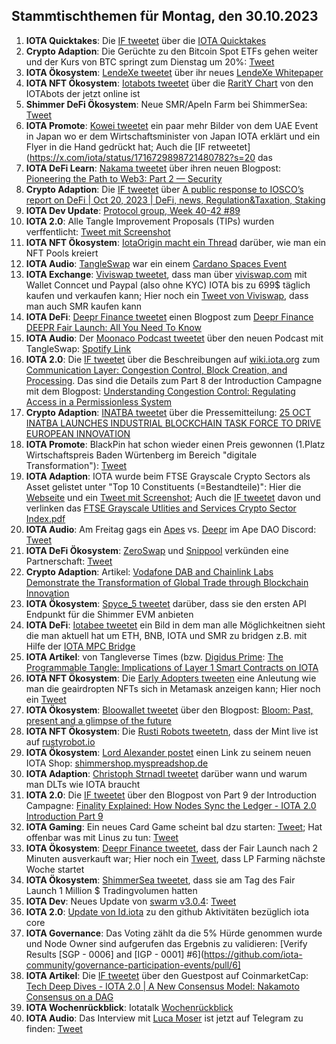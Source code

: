 ## Stammtischthemen für Montag, den 30.10.2023

1. **IOTA Quicktakes**: Die [IF tweetet](https://x.com/iota/status/1716379068466168019?s=20) über die [IOTA Quicktakes]()
2. **Crypto Adaption**: Die Gerüchte zu den Bitcoin Spot ETFs gehen weiter und der Kurs von BTC springt zum Dienstag um 20%: [Tweet](https://x.com/FurkanCCTV/status/1716476639482098144?s=20)
3. **IOTA Ökosystem**: [LendeXe tweetet]() über ihr neues [LendeXe Whitepaper](https://www.lendexe.fi/learn/whitepaper/)
4. **IOTA NFT Ökosystem**: [Iotabots tweetet](https://x.com/iotabots/status/1716688470142312518?s=20) über die [RaritY Chart](https://docs.google.com/spreadsheets/d/e/2PACX-1vS00snJpIYxUEF0V8rIkYZk17sXPXCZx7Ow-ABezKgGEfr6yi1Y2LHaT1OyzrZ5V9qygDB1JQAat1Fa/pubhtml?gid=1556911861&single=true) von den IOTAbots der jetzt online ist
5. **Shimmer DeFi Ökosystem**: Neue SMR/ApeIn Farm bei ShimmerSea: [Tweet](https://x.com/ShimmerSeaDEX/status/1716711124970647803?s=20)
6. **IOTA Promote**: [Kowei tweetet](https://x.com/kowei1995/status/1716724965884707154?s=20) ein paar mehr Bilder von dem UAE Event in Japan wo er dem Wirtschaftsminister von Japan IOTA erklärt und ein Flyer in die Hand gedrückt hat; Auch die [IF retweetet](https://x.com/iota/status/1716729898721480782?s=20 das
7. **IOTA DeFi Learn**: [Nakama tweetet](https://x.com/Nakama_Labs/status/1716429385543135477?s=20) über ihren neuen Blogpost: [Pioneering the Path to Web3: Part 2 — Security](https://medium.com/@NakamaLabs/pioneering-the-path-to-web3-part-2-security-e031edd31433)
8. **Crypto Adaption**: Die [IF tweetet](https://x.com/iota/status/1716756419779690747?s=20) über [A public response to IOSCO’s report on DeFi | Oct 20, 2023 | DeFi, news, Regulation&Taxation, Staking](https://europeanblockchainassociation.org/2023/10/20/a-public-response-to-ioscos-report-on-defi/)
9. **IOTA Dev Update**: [Protocol group, Week 40-42 #89](https://github.com/iotaledger/research-updates/discussions/89)
10. **IOTA 2.0**: Alle Tangle Improvement Proposals (TIPs) wurden verffentlicht: [Tweet mit Screenshot](https://x.com/Vrom14286662/status/1716814804298690944?s=20)
11. **IOTA NFT Ökosystem**: [IotaOrigin macht ein Thread](https://x.com/origin_iota/status/1716814309236633788?s=20) darüber, wie man ein NFT Pools kreiert
12. **IOTA Audio**: [TangleSwap](https://twitter.com/TangleSwap) war ein einem [Cardano Spaces Event](https://x.com/CardanoSpot/status/1714764064910659835?s=20)
13. **IOTA Exchange**: [Viviswap tweetet](https://x.com/viviswapcom/status/1717100456273445042?s=20), dass man über [viviswap.com](https://www.viviswap.com/) mit Wallet Conncet und Paypal (also ohne KYC) IOTA bis zu 699$ täglich kaufen und verkaufen kann; Hier noch ein [Tweet von Viviswap](https://x.com/viviswapcom/status/1717541905616003286?s=20), dass man auch SMR kaufen kann
14. **IOTA DeFi**: [Deepr Finance tweetet](https://x.com/DeeprFinance/status/1717193809421869127?s=20) einen Blogpost zum [Deepr Finance DEEPR Fair Launch: All You Need To Know](https://medium.com/@Deepr.Finance/deepr-finance-deepr-fair-launch-all-you-need-to-know-806432902b7e)
15. **IOTA Audio**: Der [Moonaco Podcast tweetet](https://x.com/MoonacoPodcast/status/1717144014128881683?s=20) über den neuen Podcast mit TangleSwap: [Spotify Link](https://spotify.link/Ws1kZEfrbEb)
16. **IOTA 2.0**: Die [IF tweetet](https://x.com/iota/status/1717194306891485485?s=20) über die Beschreibungen auf [wiki.iota.org](wiki.iota.or) zum [Communication Layer: Congestion Control, Block Creation, and Processing](https://wiki.iota.org/learn/protocols/iota2.0/core-concepts/communication-layer). Das sind die Details zum Part 8 der Introduction Campagne mit dem Blogpost: [Understanding Congestion Control: Regulating Access in a Permissionless System](https://blog.iota.org/understanding-congestion-control-iota20/)
17. **Crypto Adaption**: [INATBA tweetet](https://x.com/INATBA_org/status/1717131299050135941?s=20) über die Pressemitteilung: [25 OCT INATBA LAUNCHES INDUSTRIAL BLOCKCHAIN TASK FORCE TO DRIVE EUROPEAN INNOVATION](https://inatba.org/news/inatba-launches-industrial-blockchain-task-force-to-drive-european-innovation/)
18. **IOTA Promote**: BlackPin hat schon wieder einen Preis gewonnen (1.Platz Wirtschaftspreis Baden Würtenberg im Bereich "digitale Transformation"): [Tweet](https://x.com/BLACKPIN_GmbH/status/1717162689955262937?s=20)
19. **IOTA Adaption**: IOTA wurde beim FTSE Grayscale Crypto Sectors als Asset gelistet unter "Top 10 Constituents (=Bestandteile)": Hier die [Webseite](https://www.lseg.com/en/ftse-russell/indices/grayscale-crypto-sectors) und ein [Tweet mit Screenshot](https://x.com/Vrom14286662/status/1717223635880968245?s=20); Auch die [IF tweetet](https://x.com/iota/status/1717474213861192007?s=20) davon und verlinken das [FTSE Grayscale Utlities and Services Crypto
Sector Index.pdf](https://www.lseg.com/content/dam/ftse-russell/en_us/documents/factsheets/fgutsr_20230929.pdf)
20. **IOTA Audio**: Am Freitag gags ein [Apes](https://twitter.com/iotapes) vs. [Deepr](https://twitter.com/DeeprFinance) im Ape DAO Discord: [Tweet](https://x.com/iotapes/status/1717416952384090566?s=20)
21. **IOTA DeFi Ökosystem**: [ZeroSwap](https://twitter.com/ZeroSwapNFT_) und [Snippool](https://twitter.com/Snippool) verkünden eine Partnerschaft: [Tweet](https://x.com/ZeroSwapNFT_/status/1717294435224916087?s=20)
22. **Crypto Adaption**: Artikel: [Vodafone DAB and Chainlink Labs Demonstrate the Transformation of Global Trade through Blockchain Innovation](https://www.vodafone.com/news/technology/vodafone-dab-chainlink-lab-demonstrates-transformation-global-trade-blockchain-innovation)
23. **IOTA Ökosystem**: [Spyce_5 tweetet](https://x.com/SPYCE_5/status/1717491996036640987?s=20) darüber, dass sie den ersten API Endpunkt für die Shimmer EVM anbieten
24. **IOTA DeFi**: [Iotabee tweetet](https://x.com/iotabee/status/1717478725829181714?s=20) ein Bild in dem man alle Möglichkeitnen sieht die man aktuell hat um ETH, BNB, IOTA und SMR zu bridgen z.B. mit Hilfe der [IOTA MPC Bridge](https://twitter.com/iotampc)
25. **IOTA Artikel**: von Tangleverse Times (bzw. [Digidus Prime](https://twitter.com/DigidusPrime): [The Programmable Tangle: Implications of Layer 1 Smart Contracts on IOTA](https://www.times.tangleverse.io/the-programmable-tangle-implications-of-layer-1-smart-contracts-on-iota/)
26. **IOTA NFT Ökosystem**: Die [Early Adopters tweeten](https://x.com/EarlyAdopters17/status/1717502994214797422?s=20) eine Anleutung wie man die geairdropten NFTs sich in Metamask anzeigen kann; Hier noch ein [Tweet](https://x.com/EarlyAdopters17/status/1717533091084845270?s=20)
27. **IOTA Ökosystem**: [Bloowallet tweetet](https://x.com/bloomwalletio/status/1717564913248264665?s=20) über den Blogpost: [Bloom: Past, present and a glimpse of the future](https://medium.com/bloom-wallet/bloom-past-present-and-a-glimpse-of-the-future-9fc934b9055d)
28. **IOTA NFT Ökosystem**: Die [Rusti Robots tweetetn](https://x.com/RustyRobotCC/status/1717783685918044239?s=20), dass der Mint live ist auf [rustyrobot.io](https://rustyrobot.io/)
29. **IOTA Ökosystem**: [Lord Alexander postet](https://x.com/shortaktien/status/1717594257345708058?s=20) einen Link zu seinem neuen IOTA Shop: [shimmershop.myspreadshop.de](https://shimmershop.myspreadshop.de/all)
30. **IOTA Adaption**: [Christoph Strnadl tweetet](https://x.com/archimate/status/1717833393201623207?s=20) darüber wann und warum man DLTs wie IOTA braucht
31. **IOTA 2.0**: Die [IF tweetet](https://x.com/iota/status/1701583098431918114?s=20) über den Blogpost von Part 9 der Introduction Campagne: [Finality Explained: How Nodes Sync the Ledger - IOTA 2.0 Introduction Part 9](https://blog.iota.org/finality-explained-iota20/)
32. **IOTA Gaming**: Ein neues Card Game scheint bal dzu starten: [Tweet](https://x.com/InfernalNFTs/status/1717906184705880555?s=20); Hat offenbar was mit Linus zu tun: [Tweet](https://x.com/LinusNaumann/status/1717910523201679598?s=20)
33. **IOTA Ökosystem**: [Deepr Finance tweetet](https://x.com/DeeprFinance/status/1718332264382124280?s=20), dass der Fair Launch nach 2 Minuten ausverkauft war; Hier noch ein [Tweet](https://x.com/DeeprFinance/status/1718346712819839149?s=20), dass LP Farming nächste Woche startet
34. **IOTA Ökosystem**: [ShimmerSea tweetet](https://x.com/ShimmerSeaDEX/status/1718363044588245238?s=20), dass sie am Tag des Fair Launch 1 Million $ Tradingvolumen hatten
35. **IOTA Dev**: Neues Update von [swarm v3.0.4](https://github.com/tanglebay/swarm/releases/tag/v3.0.4): [Tweet](https://x.com/tanglebay/status/1718023883738034561?s=20)
36. **IOTA 2.0**: [Update von Id.iota](https://x.com/id_iota/status/1718277276536574045?s=20) zu den github Aktivitäten bezüglich iota core
37. **IOTA Governance**: Das Voting zählt da die 5% Hürde genommen wurde und Node Owner sind aufgerufen das Ergebnis zu validieren: [Verify Results [SGP - 0006] and [IGP - 0001] #6](https://github.com/iota-community/governance-participation-events/pull/6]
38. **IOTA Artikel**: Die [IF tweetet](https://x.com/iota/status/1718356967935365565?s=20) über den Guestpost auf CoinmarketCap: [Tech Deep Dives - IOTA 2.0 | A New Consensus Model: Nakamoto Consensus on a DAG](https://coinmarketcap.com/community/articles/652d341b97bbdc24141f0d00/)
39. **IOTA Wochenrückblick**: Iotatalk [Wochenrückblick](https://www.iota-talk.com/index.php?article/336-wochenr%C3%BCckblick-vom-22-bis-28-oktober-2023/)
40. **IOTA Audio**: Das Interview mit [Luca Moser](https://twitter.com/luca__moser) ist jetzt auf Telegram zu finden: [Tweet](https://x.com/tangle_talk/status/1718546758647664770?s=20)
